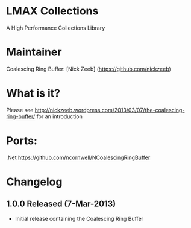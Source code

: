 LMAX Collections
==============

A High Performance Collections Library

Maintainer
==========

Coalescing Ring Buffer:
[Nick Zeeb] (https://github.com/nickzeeb)

What is it?
==========

Please see http://nickzeeb.wordpress.com/2013/03/07/the-coalescing-ring-buffer/ for an introduction

Ports:
==========
.Net https://github.com/ncornwell/NCoalescingRingBuffer

Changelog
==========

## 1.0.0 Released (7-Mar-2013)

- Initial release containing the Coalescing Ring Buffer
